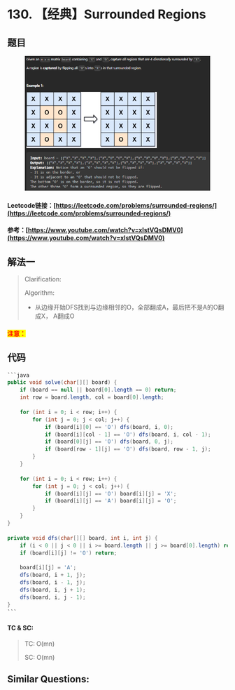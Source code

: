 # 130. 【经典】Surrounded Regions

## 题目

<figure><img src="../../.gitbook/assets/image (170).png" alt=""><figcaption></figcaption></figure>

#### Leetcode链接：[https://leetcode.com/problems/surrounded-regions/](https://leetcode.com/problems/surrounded-regions/)

#### 参考：[https://www.youtube.com/watch?v=xlstVQsDMV0](https://www.youtube.com/watch?v=xlstVQsDMV0)

## 解法一

> Clarification:&#x20;
>
> Algorithm:&#x20;
>
> * 从边缘开始DFS找到与边缘相邻的O，全部翻成A，最后把不是A的O翻成X， A翻成O

#### <mark style="color:red;">注意：</mark>

## 代码

````java
```java
public void solve(char[][] board) {
    if (board == null || board[0].length == 0) return;
    int row = board.length, col = board[0].length;

    for (int i = 0; i < row; i++) {
        for (int j = 0; j < col; j++) {
            if (board[i][0] == 'O') dfs(board, i, 0);
            if (board[i][col - 1] == 'O') dfs(board, i, col - 1);
            if (board[0][j] == 'O') dfs(board, 0, j);
            if (board[row - 1][j] == 'O') dfs(board, row - 1, j);
        }
    }

    for (int i = 0; i < row; i++) {
        for (int j = 0; j < col; j++) {
            if (board[i][j] == 'O') board[i][j] = 'X';
            if (board[i][j] == 'A') board[i][j] = 'O';
        }
    }
}

private void dfs(char[][] board, int i, int j) {
    if (i < 0 || j < 0 || i >= board.length || j >= board[0].length) return;
    if (board[i][j] != 'O') return;

    board[i][j] = 'A';
    dfs(board, i + 1, j);
    dfs(board, i - 1, j);
    dfs(board, i, j + 1);
    dfs(board, i, j - 1);
}
```
````

#### TC & SC:&#x20;

> TC: O(mn)
>
> SC: O(mn)

## **Similar Questions:**&#x20;
